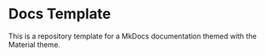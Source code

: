 # Docs Template

This is a repository template for a MkDocs documentation themed with the Material theme.
